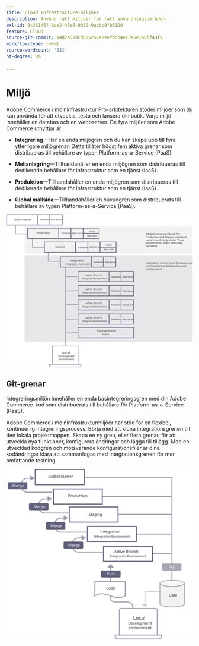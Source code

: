 ```yaml
---
title: Cloud Infrastructure-miljöer
description: Använd rätt miljöer för rätt användningsområden.
exl-id: 0c36145f-8de2-45e5-9050-9acbc9fb6100
feature: Cloud
source-git-commit: 94d7a57dcd006251e8eefbdb4ec3a5e140bf43f9
workflow-type: tm+mt
source-wordcount: '221'
ht-degree: 0%

---
```


# Miljö

Adobe Commerce i molninfrastruktur Pro-arkitekturen stöder miljöer som du kan använda för att utveckla, testa och lansera din butik. Varje miljö innehåller en databas och en webbserver. De fyra miljöer som Adobe Commerce utnyttjar är:

- **Integrering**—Har en enda miljögren och du kan skapa upp till fyra ytterligare miljögrenar. Detta tillåter högst fem aktiva grenar som distribueras till behållare av typen Platform-as-a-Service (PaaS).

- **Mellanlagring**—Tillhandahåller en enda miljögren som distribueras till dedikerade behållare för infrastruktur som en tjänst (IaaS).

- **Produktion**—Tillhandahåller en enda miljögren som distribueras till dedikerade behållare för infrastruktur som en tjänst (IaaS).

- **Global mallsida**—Tillhandahåller en huvudgren som distribuerats till behållare av typen Platform-as-a-Service (PaaS).

![Bild som visar relationen mellan Adobe Commerce molnmiljöer](../../../assets/playbooks/environment-diagram.svg)

## Git-grenar

Integreringsmiljön innehåller en enda basintegreringsgren med din Adobe Commerce-kod som distribuerats till behållare för Platform-as-a-Service (PaaS).

Adobe Commerce i molninfrastrukturmiljöer har stöd för en flexibel, kontinuerlig integreringsprocess. Börja med att klona integrationsgrenen till den lokala projektmappen. Skapa en ny gren, eller flera grenar, för att utveckla nya funktioner, konfigurera ändringar och lägga till tillägg. Med en utvecklad kodgren och motsvarande konfigurationsfiler är dina kodändringar klara att sammanfogas med integrationsgrenen för mer omfattande testning.

![Bild som visar den Git-baserade förgreningsstrategin för Adobe Commerce molnmiljöer](../../../assets/playbooks/branching-diagram.svg)
